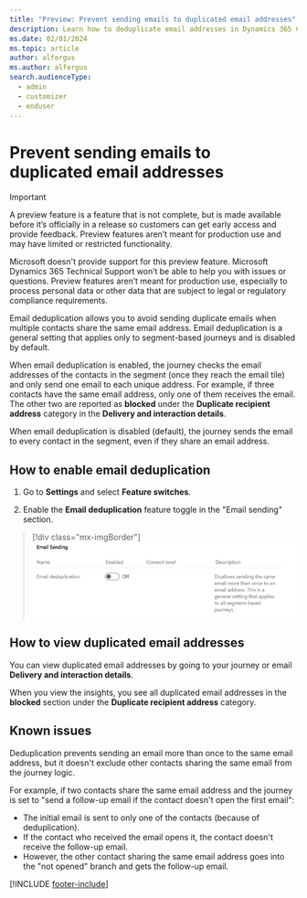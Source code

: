 ```yaml
---
title: "Preview: Prevent sending emails to duplicated email addresses"
description: Learn how to deduplicate email addresses in Dynamics 365 Customer Insights - Journeys.
ms.date: 02/01/2024
ms.topic: article
author: alfergus
ms.author: alfergus
search.audienceType: 
  - admin
  - customizer
  - enduser
---
```


# Prevent sending emails to duplicated email addresses

> [!IMPORTANT]
> A preview feature is a feature that is not complete, but is made available before it’s officially in a release so customers can get early access and provide feedback. Preview features aren’t meant for production use and may have limited or restricted functionality.
> 
> Microsoft doesn't provide support for this preview feature. Microsoft Dynamics 365 Technical Support won’t be able to help you with issues or questions. Preview features aren’t meant for production use, especially to process personal data or other data that are subject to legal or regulatory compliance requirements.

Email deduplication allows you to avoid sending duplicate emails when multiple contacts share the same email address. Email deduplication is a general setting that applies only to segment-based journeys and is disabled by default.

When email deduplication is enabled, the journey checks the email addresses of the contacts in the segment (once they reach the email tile) and only send one email to each unique address. For example, if three contacts have the same email address, only one of them receives the email. The other two are reported as **blocked** under the **Duplicate recipient address** category in the **Delivery and interaction details**.

When email deduplication is disabled (default), the journey sends the email to every contact in the segment, even if they share an email address.

## How to enable email deduplication

1. Go to **Settings** and select **Feature switches**.

2. Enable the **Email deduplication** feature toggle in the "Email sending" section.

> [!div class="mx-imgBorder"]
> ![Turn on the button for email deduplication.](media/enable-email-deduplication-button.png)

## How to view duplicated email addresses

You can view duplicated email addresses by going to your journey or email **Delivery and interaction details**.

When you view the insights, you see all duplicated email addresses in the **blocked** section under the **Duplicate recipient address** category.

## Known issues

Deduplication prevents sending an email more than once to the same email address, but it doesn't exclude other contacts sharing the same email from the journey logic.

For example, if two contacts share the same email address and the journey is set to "send a follow-up email if the contact doesn't open the first email":

- The initial email is sent to only one of the contacts (because of deduplication).
- If the contact who received the email opens it, the contact doesn't receive the follow-up email.
- However, the other contact sharing the same email address goes into the "not opened" branch and gets the follow-up email.

[!INCLUDE [footer-include](./includes/footer-banner.md)]

